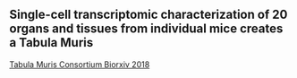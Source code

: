 ## Single-cell transcriptomic characterization of 20 organs and tissues from individual mice creates a Tabula Muris

[Tabula Muris Consortium Biorxiv 2018](https://www.biorxiv.org/content/10.1101/237446v2)

